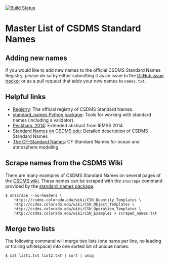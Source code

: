 [![Build Status](https://travis-ci.org/csdms/standard_names_registry.svg?branch=master)](https://travis-ci.org/csdms/standard_names_registry)

Master List of CSDMS Standard Names
===================================

Adding new names
----------------

If you would like to add new names to the official CSDMS Standard Names
Registry, please do so by either submitting it as an issue to the
[GitHub issue tracker](https://github.com/csdms/standard_names_registry/issues) or as a pull request that adds your new names to `names.txt`.

Helpful links
-------------

*  [Registry](http://github.com/csdms/standard_names_registry): The
   official registry of CSDMS Standard Names.
*  [standard_names Python package](https:github.com/csdms/standard_names):
   Tools for working with standard names (including a validator).
*  [Peckham, 2014](http://csdms.colorado.edu/mediawiki/images/Peckham_2014_iEMSs.pdf): Extended abstract from IEMSS 2014.
*  [Standard Names on CSDMS.edu](http://csdms.colorado.edu/wiki/CSDMS_Standard_Names): Detailed description of CSDMS Standard Names
*  [The CF-Standard Names](http://cfconventions.org/Data/cf-standard-names/27/build/cf-standard-name-table.html): CF Standard Names for ocean and atmosphere modeling.


Scrape names from the CSDMS Wiki
--------------------------------

There are many examples of CSDMS Standard Names on several pages of the
[CSDMS wiki](http://csdms.colorado.edu). These names can be scraped with
the `snscrape` command provided by the
[standard_names package](https:github.com/csdms/standard_names).

    $ snscrape --no-headers \
        https://csdms.colorado.edu/wiki/CSN_Quantity_Templates \
        http://csdms.colorado.edu/wiki/CSN_Object_Templates \
        http://csdms.colorado.edu/wiki/CSN_Operation_Templates \
        http://csdms.colorado.edu/wiki/CSN_Examples > scraped_names.txt

Merge two lists
---------------

The following command will merge two lists (one name per line, no leading
or trailing whitespace) into one sorted list of unique names.

    $ cat list1.txt list2.txt | sort | uniq
